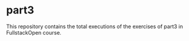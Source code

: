# part3
This repository contains the total executions of the exercises of part3 in FullstackOpen course.
